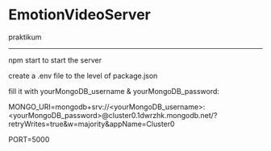 # EmotionVideoServer
praktikum

-----------
npm start to start the server

create a .env file to the level of package.json

fill it with yourMongoDB_username & yourMongoDB_password:

MONGO_URI=mongodb+srv://<yourMongoDB_username>:<yourMongoDB_password>@cluster0.1dwrzhk.mongodb.net/?retryWrites=true&w=majority&appName=Cluster0

PORT=5000
